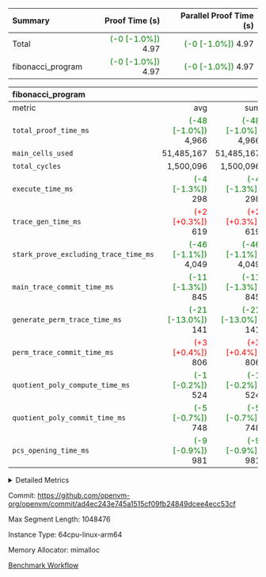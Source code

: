 | Summary | Proof Time (s) | Parallel Proof Time (s) |
|:---|---:|---:|
| Total | <span style='color: green'>(-0 [-1.0%])</span> 4.97 | <span style='color: green'>(-0 [-1.0%])</span> 4.97 |
| fibonacci_program | <span style='color: green'>(-0 [-1.0%])</span> 4.97 | <span style='color: green'>(-0 [-1.0%])</span> 4.97 |


| fibonacci_program |||||
|:---|---:|---:|---:|---:|
|metric|avg|sum|max|min|
| `total_proof_time_ms ` | <span style='color: green'>(-48 [-1.0%])</span> 4,966 | <span style='color: green'>(-48 [-1.0%])</span> 4,966 | <span style='color: green'>(-48 [-1.0%])</span> 4,966 | <span style='color: green'>(-48 [-1.0%])</span> 4,966 |
| `main_cells_used     ` |  51,485,167 |  51,485,167 |  51,485,167 |  51,485,167 |
| `total_cycles        ` |  1,500,096 |  1,500,096 |  1,500,096 |  1,500,096 |
| `execute_time_ms     ` | <span style='color: green'>(-4 [-1.3%])</span> 298 | <span style='color: green'>(-4 [-1.3%])</span> 298 | <span style='color: green'>(-4 [-1.3%])</span> 298 | <span style='color: green'>(-4 [-1.3%])</span> 298 |
| `trace_gen_time_ms   ` | <span style='color: red'>(+2 [+0.3%])</span> 619 | <span style='color: red'>(+2 [+0.3%])</span> 619 | <span style='color: red'>(+2 [+0.3%])</span> 619 | <span style='color: red'>(+2 [+0.3%])</span> 619 |
| `stark_prove_excluding_trace_time_ms` | <span style='color: green'>(-46 [-1.1%])</span> 4,049 | <span style='color: green'>(-46 [-1.1%])</span> 4,049 | <span style='color: green'>(-46 [-1.1%])</span> 4,049 | <span style='color: green'>(-46 [-1.1%])</span> 4,049 |
| `main_trace_commit_time_ms` | <span style='color: green'>(-11 [-1.3%])</span> 845 | <span style='color: green'>(-11 [-1.3%])</span> 845 | <span style='color: green'>(-11 [-1.3%])</span> 845 | <span style='color: green'>(-11 [-1.3%])</span> 845 |
| `generate_perm_trace_time_ms` | <span style='color: green'>(-21 [-13.0%])</span> 141 | <span style='color: green'>(-21 [-13.0%])</span> 141 | <span style='color: green'>(-21 [-13.0%])</span> 141 | <span style='color: green'>(-21 [-13.0%])</span> 141 |
| `perm_trace_commit_time_ms` | <span style='color: red'>(+3 [+0.4%])</span> 806 | <span style='color: red'>(+3 [+0.4%])</span> 806 | <span style='color: red'>(+3 [+0.4%])</span> 806 | <span style='color: red'>(+3 [+0.4%])</span> 806 |
| `quotient_poly_compute_time_ms` | <span style='color: green'>(-1 [-0.2%])</span> 524 | <span style='color: green'>(-1 [-0.2%])</span> 524 | <span style='color: green'>(-1 [-0.2%])</span> 524 | <span style='color: green'>(-1 [-0.2%])</span> 524 |
| `quotient_poly_commit_time_ms` | <span style='color: green'>(-5 [-0.7%])</span> 748 | <span style='color: green'>(-5 [-0.7%])</span> 748 | <span style='color: green'>(-5 [-0.7%])</span> 748 | <span style='color: green'>(-5 [-0.7%])</span> 748 |
| `pcs_opening_time_ms ` | <span style='color: green'>(-9 [-0.9%])</span> 981 | <span style='color: green'>(-9 [-0.9%])</span> 981 | <span style='color: green'>(-9 [-0.9%])</span> 981 | <span style='color: green'>(-9 [-0.9%])</span> 981 |



<details>
<summary>Detailed Metrics</summary>

| group | num_segments | keygen_time_ms | commit_exe_time_ms |
| --- | --- | --- | --- |
| fibonacci_program | 1 | 402 | 5 | 

| group | air_name | quotient_deg | interactions | constraints |
| --- | --- | --- | --- | --- |
| fibonacci_program | AccessAdapterAir<16> | 4 | 5 | 11 | 
| fibonacci_program | AccessAdapterAir<2> | 4 | 5 | 11 | 
| fibonacci_program | AccessAdapterAir<32> | 4 | 5 | 11 | 
| fibonacci_program | AccessAdapterAir<4> | 4 | 5 | 11 | 
| fibonacci_program | AccessAdapterAir<64> | 4 | 5 | 11 | 
| fibonacci_program | AccessAdapterAir<8> | 4 | 5 | 11 | 
| fibonacci_program | BitwiseOperationLookupAir<8> | 2 | 2 | 4 | 
| fibonacci_program | MemoryMerkleAir<8> | 4 | 4 | 38 | 
| fibonacci_program | PersistentBoundaryAir<8> | 4 | 3 | 5 | 
| fibonacci_program | PhantomAir | 4 | 3 | 4 | 
| fibonacci_program | Poseidon2PeripheryAir<BabyBearParameters>, 1> | 2 | 1 | 286 | 
| fibonacci_program | ProgramAir | 1 | 1 | 4 | 
| fibonacci_program | RangeTupleCheckerAir<2> | 1 | 1 | 4 | 
| fibonacci_program | Rv32HintStoreAir | 4 | 18 | 23 | 
| fibonacci_program | VariableRangeCheckerAir | 1 | 1 | 4 | 
| fibonacci_program | VmAirWrapper<Rv32BaseAluAdapterAir, BaseAluCoreAir<4, 8> | 4 | 20 | 31 | 
| fibonacci_program | VmAirWrapper<Rv32BaseAluAdapterAir, LessThanCoreAir<4, 8> | 4 | 18 | 36 | 
| fibonacci_program | VmAirWrapper<Rv32BaseAluAdapterAir, ShiftCoreAir<4, 8> | 4 | 24 | 85 | 
| fibonacci_program | VmAirWrapper<Rv32BranchAdapterAir, BranchEqualCoreAir<4> | 4 | 11 | 17 | 
| fibonacci_program | VmAirWrapper<Rv32BranchAdapterAir, BranchLessThanCoreAir<4, 8> | 4 | 13 | 32 | 
| fibonacci_program | VmAirWrapper<Rv32CondRdWriteAdapterAir, Rv32JalLuiCoreAir> | 4 | 10 | 15 | 
| fibonacci_program | VmAirWrapper<Rv32JalrAdapterAir, Rv32JalrCoreAir> | 4 | 16 | 16 | 
| fibonacci_program | VmAirWrapper<Rv32LoadStoreAdapterAir, LoadSignExtendCoreAir<4, 8> | 4 | 18 | 25 | 
| fibonacci_program | VmAirWrapper<Rv32LoadStoreAdapterAir, LoadStoreCoreAir<4> | 4 | 17 | 32 | 
| fibonacci_program | VmAirWrapper<Rv32MultAdapterAir, DivRemCoreAir<4, 8> | 4 | 25 | 75 | 
| fibonacci_program | VmAirWrapper<Rv32MultAdapterAir, MulHCoreAir<4, 8> | 4 | 24 | 23 | 
| fibonacci_program | VmAirWrapper<Rv32MultAdapterAir, MultiplicationCoreAir<4, 8> | 4 | 19 | 13 | 
| fibonacci_program | VmAirWrapper<Rv32RdWriteAdapterAir, Rv32AuipcCoreAir> | 4 | 12 | 11 | 
| fibonacci_program | VmConnectorAir | 4 | 5 | 9 | 

| group | air_name | segment | rows | prep_cols | perm_cols | main_cols | cells |
| --- | --- | --- | --- | --- | --- | --- | --- |
| fibonacci_program | AccessAdapterAir<8> | 0 | 32 |  | 12 | 17 | 928 | 
| fibonacci_program | BitwiseOperationLookupAir<8> | 0 | 65,536 | 3 | 8 | 2 | 655,360 | 
| fibonacci_program | MemoryMerkleAir<8> | 0 | 256 |  | 12 | 32 | 11,264 | 
| fibonacci_program | PersistentBoundaryAir<8> | 0 | 32 |  | 8 | 20 | 896 | 
| fibonacci_program | PhantomAir | 0 | 1 |  | 8 | 6 | 14 | 
| fibonacci_program | Poseidon2PeripheryAir<BabyBearParameters>, 1> | 0 | 256 |  | 8 | 300 | 78,848 | 
| fibonacci_program | ProgramAir | 0 | 4,096 |  | 8 | 10 | 73,728 | 
| fibonacci_program | RangeTupleCheckerAir<2> | 0 | 524,288 | 2 | 8 | 1 | 4,718,592 | 
| fibonacci_program | Rv32HintStoreAir | 0 | 4 |  | 24 | 32 | 224 | 
| fibonacci_program | VariableRangeCheckerAir | 0 | 262,144 | 2 | 8 | 1 | 2,359,296 | 
| fibonacci_program | VmAirWrapper<Rv32BaseAluAdapterAir, BaseAluCoreAir<4, 8> | 0 | 1,048,576 |  | 28 | 36 | 67,108,864 | 
| fibonacci_program | VmAirWrapper<Rv32BaseAluAdapterAir, LessThanCoreAir<4, 8> | 0 | 524,288 |  | 24 | 37 | 31,981,568 | 
| fibonacci_program | VmAirWrapper<Rv32BranchAdapterAir, BranchEqualCoreAir<4> | 0 | 262,144 |  | 16 | 26 | 11,010,048 | 
| fibonacci_program | VmAirWrapper<Rv32BranchAdapterAir, BranchLessThanCoreAir<4, 8> | 0 | 8 |  | 20 | 32 | 416 | 
| fibonacci_program | VmAirWrapper<Rv32CondRdWriteAdapterAir, Rv32JalLuiCoreAir> | 0 | 131,072 |  | 16 | 18 | 4,456,448 | 
| fibonacci_program | VmAirWrapper<Rv32JalrAdapterAir, Rv32JalrCoreAir> | 0 | 16 |  | 20 | 28 | 768 | 
| fibonacci_program | VmAirWrapper<Rv32LoadStoreAdapterAir, LoadStoreCoreAir<4> | 0 | 16 |  | 28 | 41 | 1,104 | 
| fibonacci_program | VmAirWrapper<Rv32RdWriteAdapterAir, Rv32AuipcCoreAir> | 0 | 8 |  | 16 | 20 | 288 | 
| fibonacci_program | VmConnectorAir | 0 | 2 | 1 | 12 | 5 | 34 | 

| group | segment | trace_gen_time_ms | total_proof_time_ms | total_cycles | total_cells | stark_prove_excluding_trace_time_ms | quotient_poly_compute_time_ms | quotient_poly_commit_time_ms | perm_trace_commit_time_ms | pcs_opening_time_ms | main_trace_commit_time_ms | main_cells_used | generate_perm_trace_time_ms | execute_time_ms |
| --- | --- | --- | --- | --- | --- | --- | --- | --- | --- | --- | --- | --- | --- | --- |
| fibonacci_program | 0 | 619 | 4,966 | 1,500,096 | 122,458,688 | 4,049 | 524 | 748 | 806 | 981 | 845 | 51,485,167 | 141 | 298 | 

</details>


Commit: https://github.com/openvm-org/openvm/commit/ad4ec243e745a1515cf09fb24849dcee4ecc53cf

Max Segment Length: 1048476

Instance Type: 64cpu-linux-arm64

Memory Allocator: mimalloc

[Benchmark Workflow](https://github.com/openvm-org/openvm/actions/runs/13775696155)
